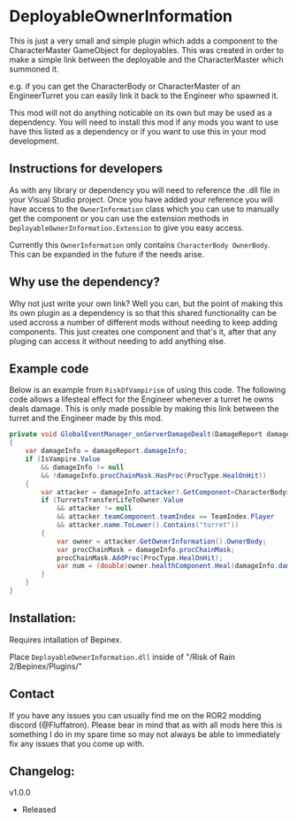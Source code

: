 # DeployableOwnerInformation

This is just a very small and simple plugin which adds a component to the CharacterMaster GameObject for deployables. This was created in order to make a simple link between the deployable and the CharacterMaster which summoned it.

e.g. if you can get the  CharacterBody or CharacterMaster of an EngineerTurret you can easily link it back to the Engineer who spawned it.

This mod will not do anything noticable on its own but may be used as a dependency. You will need to install this mod if any mods you want to use have this listed as a dependency or if you want to use this in your mod development.

## Instructions for developers

As with any library or dependency you will need to reference the .dll file in your Visual Studio project. Once you have added your reference you will have access to the `OwnerInformation` class which you can use to manually get the component or you can use the extension methods in `DeployableOwnerInformation.Extension` to give you easy access.

Currently this `OwnerInformation` only contains `CharacterBody OwnerBody`. This can be expanded in the future if the needs arise.

## Why use the dependency?

Why not just write your own link? Well you can, but the point of making this its own plugin as a dependency is so that this shared functionality can be used accross a number of different mods without needing to keep adding components. This just creates one component and that's it, after that any pluging can access it without needing to add anything else.

## Example code

Below is an example from `RiskOfVampirism` of using this code. The following code allows a lifesteal effect for the Engineer whenever a turret he owns deals damage. This is only made possible by making this link between the turret and the Engineer made by this mod.

```cs
private void GlobalEventManager_onServerDamageDealt(DamageReport damageReport)
{
    var damageInfo = damageReport.damageInfo;
    if (IsVampire.Value
        && damageInfo != null
        && !damageInfo.procChainMask.HasProc(ProcType.HealOnHit))
    {
        var attacker = damageInfo.attacker?.GetComponent<CharacterBody>();
        if (TurretsTransferLifeToOwner.Value
			&& attacker != null
            && attacker.teamComponent.teamIndex == TeamIndex.Player
            && attacker.name.ToLower().Contains("turret"))
        {
            var owner = attacker.GetOwnerInformation().OwnerBody;
            var procChainMask = damageInfo.procChainMask;
            procChainMask.AddProc(ProcType.HealOnHit);
            var num = (double)owner.healthComponent.Heal(damageInfo.damage * Leech.Value, procChainMask, true);
        }                       
    }
}
```

## Installation:

Requires intallation of Bepinex. 

Place `DeployableOwnerInformation.dll` inside of "/Risk of Rain 2/Bepinex/Plugins/"

## Contact

If you have any issues you can usually find me on the ROR2 modding discord (@Fluffatron). Please bear in mind that as with all mods here this is something I do in my spare time so may not always be able to immediately fix any issues that you come up with. 

## Changelog:

v1.0.0 
- Released